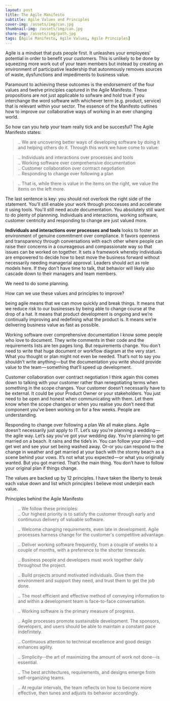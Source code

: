 ```yaml
---
layout: post
title: The Agile Manifesto
subtitle: Agile Values and Principles 
cover-img: /assets/img/can.jpg
thumbnail-img: /assets/img/can.jpg
share-img: /assets/img/path.jpg
tags: [Agile Manifesto, Agile Values, Agile Principles]
---
```

Agile is a mindset that puts people first. It unleashes your employees' potential in order to benefit your customers. This is unlikely to be done by squeezing more work out of your team members but instead by creating an environment of participative leadership that autonmously removes sources of waste, dysfunctions and impediments to business value. 

Paramount to achieving these outcomes is the endorsement of the four values and twelve principles captured in the Agile Manifesto. These propositions are not just applicable to sofware and hold true if you interchange the word software with whichever term (e.g. product, service) that is relevant within your sector. The essence of the Manifesto outlines how to improve our collaborative ways of working in an ever changing world.  
 
So how can you help your team really tick and be succesful? The Agile Manifesto states:

> .. We are uncovering better ways of developing software by doing it and helping others do it. Through this work we have come to value:  

> .. Individuals and interactions over processes and tools  
> .. Working software over comprehensive documentation  
> .. Customer collaboration over contract negotiation  
> .. Responding to change over following a plan  

> .. That is, while there is value in the items on the right, we value the items on the left more.

The last sentence is key: you should not overlook the right side of the statement. You'll still enable your work through proccesses and accelerate it using tools. You'll still need acute documentation. You absolutely still want to do plenty of plannning. Individuals and interactions, working software, customer centricity and responding to change are just valued more. 

**Individuals and interactions over processes and tools** looks to foster an environment of genuine commitment over compliance. It favors openness and transparency through conversations with each other where people can raise their concerns in a coureageous and compassionate way so that issues can be worked on together. It sets a framework whereby individuals are empowered to decide how to best move the business forward without necessarily needing managerial approval. Leaders should act as role models here. If they don't have time to talk, that behavior will likely also cascade down to their managers and team members.

We need to do some planning. 

How can we use these values and principles to improve?

being agile means that we can move quickly and break things. It means that we reduce risk to our businesses by being able to change course at the drop of a hat. It means that product development is ongoing and we’re continually improving and redefining what the product is. It means we’re delivering business value as fast as possible.



Working software over comprehensive documentation
I know some people who love to document. They write comments in their code and the requirements lists are ten pages long. But requirements change. You don’t need to write that huge document or workflow diagram at the very start. What you thought or plan might not even be needed. That’s not to say you shouldn’t write anything — but the documentation you write should provide value to the team — something that’ll speed up development.

Customer collaboration over contract negotiation
I think again this comes down to talking with your customer rather than renegotiating terms when something in the scope changes. Your customer doesn’t necessarily have to be external. It could be your Product Owner or your stakeholders. You just need to be open and honest when communicating with them. Let them know when the scope changes or when you realise you don’t need that component you’ve been working on for a few weeks. People are understanding.

Responding to change over following a plan
We all make plans. Agile doesn’t necessarily just apply to IT. Let’s say you’re planning a wedding — the agile way. Let’s say you’ve got your wedding day. You’re planning to get married on a beach. It rains and the tide’s in. You can follow your plan — and get wet and see your set being washed away. Or-or you can respond to the change in weather and get married at your bach with the stormy beach as a scene behind your vows. It’s not what you expected — or what you originally wanted. But you got married. That’s the main thing. You don’t have to follow your original plan if things change.

The values are backed up by 12 principles. I have taken the liberty to break each value down and list which principles I believe most underpin each value.

Principles behind the Agile Manifesto


> .. We follow these principles:  
> .. Our highest priority is to satisfy the customer through early and continuous delivery of valuable software.  

> .. Welcome changing requirements, even late in development. Agile processes harness change for the customer's competitive advantage.  

> .. Deliver working software frequently, from a couple of weeks to a couple of months, with a preference to the shorter timescale.  

> .. Business people and developers must work together daily throughout the project.  

> .. Build projects around motivated individuals. Give them the environment and support they need, and trust them to get the job done.  

> .. The most efficient and effective method of conveying information to and within a development team is face-to-face conversation.  

> .. Working software is the primary measure of progress.  

> .. Agile processes promote sustainable development. The sponsors, developers, and users should be able to maintain a constant pace indefinitely.  

> .. Continuous attention to technical excellence and good design enhances agility.  

> .. Simplicity--the art of maximizing the amount of work not done--is essential.  

> .. The best architectures, requirements, and designs emerge from self-organizing teams.  

> .. At regular intervals, the team reflects on how to become more effective, then tunes and adjusts its behavior accordingly.  
